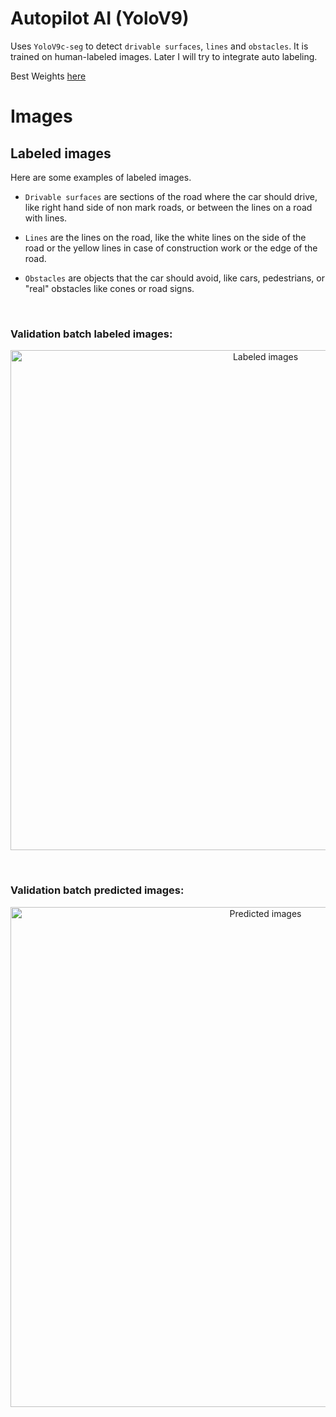 # Autopilot AI (YoloV9)

Uses `YoloV9c-seg` to detect `drivable surfaces`, `lines` and `obstacles`.
It is trained on human-labeled images. Later I will try to integrate auto labeling.

Best Weights <a href="https://github.com/TheAypisamFpv/Autopilot/blob/Autopilot-AI/Best%20Weights/Yolo9_custom.pt" rel="noopener">here</a>
    <br>

# Images
## Labeled images

Here are some examples of labeled images.

- `Drivable surfaces` are sections of the road where the car should drive, like right hand side of non mark roads, or between the lines on a road with lines.

- `Lines` are the lines on the road, like the white lines on the side of the road or the yellow lines in case of construction work or the edge of the road.

- `Obstacles` are objects that the car should avoid, like cars, pedestrians, or "real" obstacles like cones or road signs.

<br>

### Validation batch labeled images:

<p align="center">
 <img width=800px height=auto src="https://github.com/TheAypisamFpv/Autopilot/tree/Autopilot-AI/images/val_batch0_labels.jpg" alt="Labeled images">
</p>

<br>

### Validation batch predicted images:

<p align="center">
 <img width=800px height=auto src="https://github.com/TheAypisamFpv/Autopilot/tree/Autopilot-AI/images/val_batch0_pred.jpg" alt="Predicted images">
</p>
